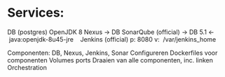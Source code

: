# Services:
DB (postgres)
OpenJDK 8
Nexus -> DB
SonarQube (official) -> DB
5.1 <- java:openjdk-8u45-jre
  
Jenkins (official)
p: 8080
v:  /var/jenkins_home









Componenten: DB, Nexus, Jenkins, Sonar
Configureren Dockerfiles voor componenten
Volumes
ports
Draaien van alle componenten, inc. linken
Orchestration
